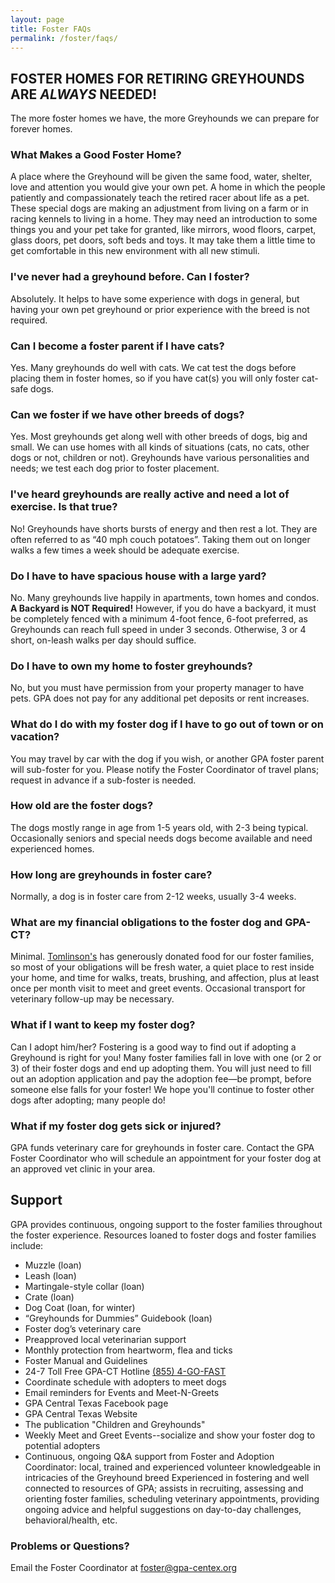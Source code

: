 ```yaml
---
layout: page
title: Foster FAQs
permalink: /foster/faqs/
---
```


## FOSTER HOMES FOR RETIRING GREYHOUNDS ARE _ALWAYS_ NEEDED!

The more foster homes we have, the more Greyhounds we can prepare for forever homes.

### What Makes a Good Foster Home?

A place where the Greyhound will be given the same food, water, shelter, love and attention you would give your own pet.
A home in which the people patiently and compassionately teach the retired racer about life as a pet. These special dogs are
making an adjustment from living on a farm or in racing kennels to living in a home.  They may need an introduction to some
things you and your pet take for granted, like mirrors, wood floors, carpet, glass doors, pet doors, soft beds and toys. It may take
them a little time to get comfortable in this new environment with all new stimuli.

### I've never had a greyhound before. Can I foster?

Absolutely. It helps to have some experience with dogs in general, but having your own pet greyhound or prior experience
with the breed is not required.

### Can I become a foster parent if I have cats?

Yes. Many greyhounds do well with cats.  We cat test the dogs before placing them in
foster homes, so if you have cat(s) you will only foster cat-safe dogs.

### Can we foster if we have other breeds of dogs?

Yes. Most greyhounds get along well with other breeds of dogs, big and small.  We can use homes with all kinds of
situations (cats, no cats, other dogs or not, children or not). Greyhounds have various
personalities and needs; we test each dog prior to foster placement.

### I've heard greyhounds are really active and need a lot of exercise. Is that true?

No!  Greyhounds have shorts bursts of energy and then rest a lot. They are often referred to as
“40 mph couch potatoes”. Taking them out on longer walks a few times a week should
be adequate exercise.

### Do I have to have spacious house with a large yard?

No. Many greyhounds live happily in apartments, town homes and condos. **A Backyard is NOT Required!**
However, if you do have a backyard, it must be completely fenced with a minimum 4-foot fence,
6-foot preferred, as Greyhounds can reach full speed in under 3 seconds.
Otherwise, 3 or 4 short, on-leash walks per day should suffice.

### Do I have to own my home to foster greyhounds?

No, but you must have permission from your property manager to have pets. GPA does not pay for any
additional pet deposits or rent increases.

### What do I do with my foster dog if I have to go out of town or on vacation?

You may travel by car with the dog if you wish, or another GPA foster parent will sub-foster
for you. Please notify the Foster Coordinator of travel plans; request in advance if a sub-foster is needed.

### How old are the foster dogs?

The dogs mostly range in age from 1-5 years old, with 2-3 being typical. Occasionally seniors
and special needs dogs become available and need experienced homes.

### How long are greyhounds in foster care?

Normally, a dog is in foster care from 2-12 weeks, usually 3-4 weeks.

### What are my financial obligations to the foster dog and GPA-CT?

Minimal. [Tomlinson's](http://www.tomlinsons.com/) has generously donated food for our foster families, so most of your
obligations will be fresh water, a quiet place to rest inside your home, and time
for walks, treats, brushing, and affection, plus at least once per month visit to meet and
greet events. Occasional transport for veterinary follow-up may be necessary.

### What if I want to keep my foster dog?

Can I adopt him/her? Fostering is a good way to find out if adopting a Greyhound is right
for you! Many foster families fall in love with one (or 2 or 3) of their foster dogs and end up
adopting them. You will just need to fill out an adoption application and pay the adoption
fee—be prompt, before someone else falls for your foster! We hope you'll continue to
foster other dogs after adopting; many people do!

### What if my foster dog gets sick or injured?

GPA funds veterinary care for greyhounds in foster care. Contact the GPA Foster
Coordinator who will schedule an appointment for your foster dog at an
approved vet clinic in your area.

## Support

GPA provides continuous, ongoing support to the foster families throughout the
foster experience. Resources loaned to foster dogs and foster families include:

* Muzzle (loan)
* Leash (loan)
* Martingale-style collar (loan)
* Crate (loan)
* Dog Coat (loan, for winter)
* “Greyhounds for Dummies” Guidebook (loan)
* Foster dog’s veterinary care
* Preapproved local veterinarian support
* Monthly protection from heartworm, flea and ticks
* Foster Manual and Guidelines
* 24-7 Toll Free GPA-CT Hotline [(855) 4-GO-FAST](tel:855-446-3278)
* Coordinate schedule with adopters to meet dogs
* Email reminders for Events and Meet-N-Greets
* GPA Central Texas Facebook page
* GPA Central Texas Website
* The publication "Children and Greyhounds"
* Weekly Meet and Greet Events--socialize and show your foster dog to potential adopters
* Continuous, ongoing Q&A support from Foster and Adoption Coordinator: local, trained
  and experienced volunteer knowledgeable in intricacies of the Greyhound breed Experienced
  in fostering and well connected to resources of GPA; assists in recruiting, assessing and
  orienting foster families, scheduling veterinary appointments, providing ongoing advice and
  helpful suggestions on day-to-day challenges, behavioral/health, etc.

### Problems or Questions?

Email the Foster Coordinator at [foster@gpa-centex.org](mailto:foster@gpa-centex.org)
